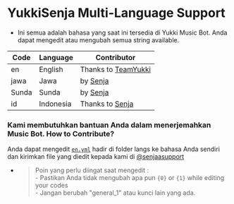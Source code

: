 # YukkiSenja Multi-Language Support

- Ini semua adalah bahasa yang saat ini tersedia di Yukki Music Bot. Anda dapat mengedit atau mengubah semua string available.

| Code | Language | Contributor |
|-|-------|-------|
| en | English | Thanks to [TeamYukki](https://t.me/TeamYukki)
| jawa | Jawa  | by [Senja](https://t.me/Itsmesenjaaah)
| Sunda | Sunda  | by [Senja](https://t.me/Itsmesenjaaah)
| id | Indonesia | Thanks to [Senja](https://t.me/Itsmesenjaaah)


### Kami membutuhkan bantuan Anda dalam menerjemahkan Music Bot. How to Contribute?

Anda dapat mengedit [`en.yml`](https://github.com/inisenja/YukkiSenja/blob/master/strings/langs/en.yml) hadir di folder langs ke bahasa Anda sendiri dan kirimkan file yang diedit kepada kami di [@senjaasupport](https://t.me/senjaasupport)

- > Poin yang perlu diingat saat mengedit : <br> - Pastikan Anda tidak mengubah apa pun `{0}` or `{1}` while editing your codes <br> - Jangan berubah "general_1" atau kunci lain yang ada.
